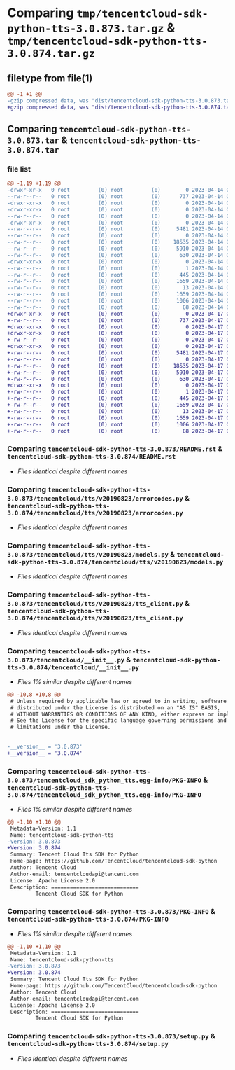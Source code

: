 # Comparing `tmp/tencentcloud-sdk-python-tts-3.0.873.tar.gz` & `tmp/tencentcloud-sdk-python-tts-3.0.874.tar.gz`

## filetype from file(1)

```diff
@@ -1 +1 @@
-gzip compressed data, was "dist/tencentcloud-sdk-python-tts-3.0.873.tar", last modified: Fri Apr 14 01:01:02 2023, max compression
+gzip compressed data, was "dist/tencentcloud-sdk-python-tts-3.0.874.tar", last modified: Mon Apr 17 00:53:47 2023, max compression
```

## Comparing `tencentcloud-sdk-python-tts-3.0.873.tar` & `tencentcloud-sdk-python-tts-3.0.874.tar`

### file list

```diff
@@ -1,19 +1,19 @@
-drwxr-xr-x   0 root         (0) root         (0)        0 2023-04-14 01:01:02.000000 tencentcloud-sdk-python-tts-3.0.873/
--rw-r--r--   0 root         (0) root         (0)      737 2023-04-14 01:01:02.000000 tencentcloud-sdk-python-tts-3.0.873/README.rst
-drwxr-xr-x   0 root         (0) root         (0)        0 2023-04-14 01:01:02.000000 tencentcloud-sdk-python-tts-3.0.873/tencentcloud/
-drwxr-xr-x   0 root         (0) root         (0)        0 2023-04-14 01:01:02.000000 tencentcloud-sdk-python-tts-3.0.873/tencentcloud/tts/
--rw-r--r--   0 root         (0) root         (0)        0 2023-04-14 01:01:02.000000 tencentcloud-sdk-python-tts-3.0.873/tencentcloud/tts/__init__.py
-drwxr-xr-x   0 root         (0) root         (0)        0 2023-04-14 01:01:02.000000 tencentcloud-sdk-python-tts-3.0.873/tencentcloud/tts/v20190823/
--rw-r--r--   0 root         (0) root         (0)     5481 2023-04-14 01:01:02.000000 tencentcloud-sdk-python-tts-3.0.873/tencentcloud/tts/v20190823/errorcodes.py
--rw-r--r--   0 root         (0) root         (0)        0 2023-04-14 01:01:02.000000 tencentcloud-sdk-python-tts-3.0.873/tencentcloud/tts/v20190823/__init__.py
--rw-r--r--   0 root         (0) root         (0)    18535 2023-04-14 01:01:02.000000 tencentcloud-sdk-python-tts-3.0.873/tencentcloud/tts/v20190823/models.py
--rw-r--r--   0 root         (0) root         (0)     5910 2023-04-14 01:01:02.000000 tencentcloud-sdk-python-tts-3.0.873/tencentcloud/tts/v20190823/tts_client.py
--rw-r--r--   0 root         (0) root         (0)      630 2023-04-14 01:01:02.000000 tencentcloud-sdk-python-tts-3.0.873/tencentcloud/__init__.py
-drwxr-xr-x   0 root         (0) root         (0)        0 2023-04-14 01:01:02.000000 tencentcloud-sdk-python-tts-3.0.873/tencentcloud_sdk_python_tts.egg-info/
--rw-r--r--   0 root         (0) root         (0)        1 2023-04-14 01:01:02.000000 tencentcloud-sdk-python-tts-3.0.873/tencentcloud_sdk_python_tts.egg-info/dependency_links.txt
--rw-r--r--   0 root         (0) root         (0)      445 2023-04-14 01:01:02.000000 tencentcloud-sdk-python-tts-3.0.873/tencentcloud_sdk_python_tts.egg-info/SOURCES.txt
--rw-r--r--   0 root         (0) root         (0)     1659 2023-04-14 01:01:02.000000 tencentcloud-sdk-python-tts-3.0.873/tencentcloud_sdk_python_tts.egg-info/PKG-INFO
--rw-r--r--   0 root         (0) root         (0)       13 2023-04-14 01:01:02.000000 tencentcloud-sdk-python-tts-3.0.873/tencentcloud_sdk_python_tts.egg-info/top_level.txt
--rw-r--r--   0 root         (0) root         (0)     1659 2023-04-14 01:01:02.000000 tencentcloud-sdk-python-tts-3.0.873/PKG-INFO
--rw-r--r--   0 root         (0) root         (0)     1006 2023-04-14 01:01:02.000000 tencentcloud-sdk-python-tts-3.0.873/setup.py
--rw-r--r--   0 root         (0) root         (0)       88 2023-04-14 01:01:02.000000 tencentcloud-sdk-python-tts-3.0.873/setup.cfg
+drwxr-xr-x   0 root         (0) root         (0)        0 2023-04-17 00:53:47.000000 tencentcloud-sdk-python-tts-3.0.874/
+-rw-r--r--   0 root         (0) root         (0)      737 2023-04-17 00:53:47.000000 tencentcloud-sdk-python-tts-3.0.874/README.rst
+drwxr-xr-x   0 root         (0) root         (0)        0 2023-04-17 00:53:47.000000 tencentcloud-sdk-python-tts-3.0.874/tencentcloud/
+drwxr-xr-x   0 root         (0) root         (0)        0 2023-04-17 00:53:47.000000 tencentcloud-sdk-python-tts-3.0.874/tencentcloud/tts/
+-rw-r--r--   0 root         (0) root         (0)        0 2023-04-17 00:53:47.000000 tencentcloud-sdk-python-tts-3.0.874/tencentcloud/tts/__init__.py
+drwxr-xr-x   0 root         (0) root         (0)        0 2023-04-17 00:53:47.000000 tencentcloud-sdk-python-tts-3.0.874/tencentcloud/tts/v20190823/
+-rw-r--r--   0 root         (0) root         (0)     5481 2023-04-17 00:53:47.000000 tencentcloud-sdk-python-tts-3.0.874/tencentcloud/tts/v20190823/errorcodes.py
+-rw-r--r--   0 root         (0) root         (0)        0 2023-04-17 00:53:47.000000 tencentcloud-sdk-python-tts-3.0.874/tencentcloud/tts/v20190823/__init__.py
+-rw-r--r--   0 root         (0) root         (0)    18535 2023-04-17 00:53:47.000000 tencentcloud-sdk-python-tts-3.0.874/tencentcloud/tts/v20190823/models.py
+-rw-r--r--   0 root         (0) root         (0)     5910 2023-04-17 00:53:47.000000 tencentcloud-sdk-python-tts-3.0.874/tencentcloud/tts/v20190823/tts_client.py
+-rw-r--r--   0 root         (0) root         (0)      630 2023-04-17 00:53:47.000000 tencentcloud-sdk-python-tts-3.0.874/tencentcloud/__init__.py
+drwxr-xr-x   0 root         (0) root         (0)        0 2023-04-17 00:53:47.000000 tencentcloud-sdk-python-tts-3.0.874/tencentcloud_sdk_python_tts.egg-info/
+-rw-r--r--   0 root         (0) root         (0)        1 2023-04-17 00:53:47.000000 tencentcloud-sdk-python-tts-3.0.874/tencentcloud_sdk_python_tts.egg-info/dependency_links.txt
+-rw-r--r--   0 root         (0) root         (0)      445 2023-04-17 00:53:47.000000 tencentcloud-sdk-python-tts-3.0.874/tencentcloud_sdk_python_tts.egg-info/SOURCES.txt
+-rw-r--r--   0 root         (0) root         (0)     1659 2023-04-17 00:53:47.000000 tencentcloud-sdk-python-tts-3.0.874/tencentcloud_sdk_python_tts.egg-info/PKG-INFO
+-rw-r--r--   0 root         (0) root         (0)       13 2023-04-17 00:53:47.000000 tencentcloud-sdk-python-tts-3.0.874/tencentcloud_sdk_python_tts.egg-info/top_level.txt
+-rw-r--r--   0 root         (0) root         (0)     1659 2023-04-17 00:53:47.000000 tencentcloud-sdk-python-tts-3.0.874/PKG-INFO
+-rw-r--r--   0 root         (0) root         (0)     1006 2023-04-17 00:53:47.000000 tencentcloud-sdk-python-tts-3.0.874/setup.py
+-rw-r--r--   0 root         (0) root         (0)       88 2023-04-17 00:53:47.000000 tencentcloud-sdk-python-tts-3.0.874/setup.cfg
```

### Comparing `tencentcloud-sdk-python-tts-3.0.873/README.rst` & `tencentcloud-sdk-python-tts-3.0.874/README.rst`

 * *Files identical despite different names*

### Comparing `tencentcloud-sdk-python-tts-3.0.873/tencentcloud/tts/v20190823/errorcodes.py` & `tencentcloud-sdk-python-tts-3.0.874/tencentcloud/tts/v20190823/errorcodes.py`

 * *Files identical despite different names*

### Comparing `tencentcloud-sdk-python-tts-3.0.873/tencentcloud/tts/v20190823/models.py` & `tencentcloud-sdk-python-tts-3.0.874/tencentcloud/tts/v20190823/models.py`

 * *Files identical despite different names*

### Comparing `tencentcloud-sdk-python-tts-3.0.873/tencentcloud/tts/v20190823/tts_client.py` & `tencentcloud-sdk-python-tts-3.0.874/tencentcloud/tts/v20190823/tts_client.py`

 * *Files identical despite different names*

### Comparing `tencentcloud-sdk-python-tts-3.0.873/tencentcloud/__init__.py` & `tencentcloud-sdk-python-tts-3.0.874/tencentcloud/__init__.py`

 * *Files 1% similar despite different names*

```diff
@@ -10,8 +10,8 @@
 # Unless required by applicable law or agreed to in writing, software
 # distributed under the License is distributed on an "AS IS" BASIS,
 # WITHOUT WARRANTIES OR CONDITIONS OF ANY KIND, either express or implied.
 # See the License for the specific language governing permissions and
 # limitations under the License.
 
 
-__version__ = '3.0.873'
+__version__ = '3.0.874'
```

### Comparing `tencentcloud-sdk-python-tts-3.0.873/tencentcloud_sdk_python_tts.egg-info/PKG-INFO` & `tencentcloud-sdk-python-tts-3.0.874/tencentcloud_sdk_python_tts.egg-info/PKG-INFO`

 * *Files 1% similar despite different names*

```diff
@@ -1,10 +1,10 @@
 Metadata-Version: 1.1
 Name: tencentcloud-sdk-python-tts
-Version: 3.0.873
+Version: 3.0.874
 Summary: Tencent Cloud Tts SDK for Python
 Home-page: https://github.com/TencentCloud/tencentcloud-sdk-python
 Author: Tencent Cloud
 Author-email: tencentcloudapi@tencent.com
 License: Apache License 2.0
 Description: ============================
         Tencent Cloud SDK for Python
```

### Comparing `tencentcloud-sdk-python-tts-3.0.873/PKG-INFO` & `tencentcloud-sdk-python-tts-3.0.874/PKG-INFO`

 * *Files 1% similar despite different names*

```diff
@@ -1,10 +1,10 @@
 Metadata-Version: 1.1
 Name: tencentcloud-sdk-python-tts
-Version: 3.0.873
+Version: 3.0.874
 Summary: Tencent Cloud Tts SDK for Python
 Home-page: https://github.com/TencentCloud/tencentcloud-sdk-python
 Author: Tencent Cloud
 Author-email: tencentcloudapi@tencent.com
 License: Apache License 2.0
 Description: ============================
         Tencent Cloud SDK for Python
```

### Comparing `tencentcloud-sdk-python-tts-3.0.873/setup.py` & `tencentcloud-sdk-python-tts-3.0.874/setup.py`

 * *Files identical despite different names*

